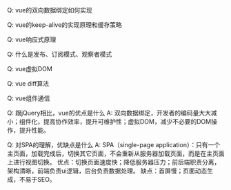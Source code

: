 Q: vue的双向数据绑定如何实现

Q: vue的keep-alive的实现原理和缓存策略

Q: vue响应式原理

Q: 什么是发布、订阅模式、观察者模式

Q: vue虚拟DOM

Q: vue diff算法

Q: vue组件通信

Q: 跟jQuery相比，vue的优点是什么
A: 双向数据绑定，开发者的编码量大大减小；组件化，提高协作效率，提升可维护性；虚拟DOM，减少不必要的DOM操作，提升性能。

Q: 对SPA的理解，优缺点是什么
A: SPA（single-page application）：只有一个主页面，加载完成后，切换其它页面，不会重新从服务器加载页面，而是在主页面上进行视图切换。
优点：切换页面速度快；降低服务器压力；前后端职责分离，架构清晰，前端负责ui逻辑，后台负责数据处理。
缺点：首屏慢；页面动态生成，不易于SEO。